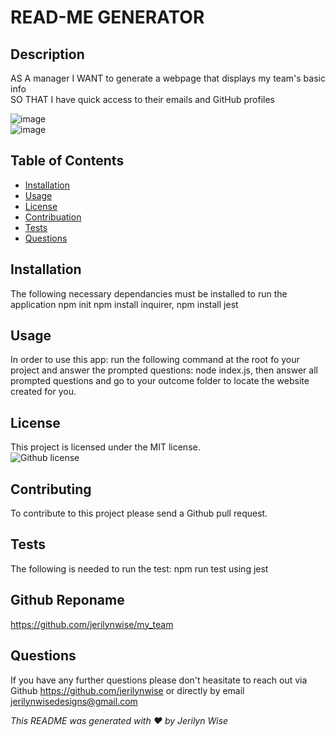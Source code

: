 # READ-ME GENERATOR
  ## Description

AS A manager I WANT to generate a webpage that displays my team's basic info</br>
SO THAT I have quick access to their emails and GitHub profiles</br>
  

![image](https://user-images.githubusercontent.com/102970872/189781050-d8485be7-6ba4-4185-a93c-f7bfef4c0abe.png)</br>
![image](https://user-images.githubusercontent.com/102970872/189781078-e3679271-7591-405d-ba35-d5a9cf87bb7a.png)</br>




  ## Table of Contents

  * [Installation](#installation)</br>
  * [Usage](#usage)</br>
  * [License](#license)</br>
  * [Contribuation](#contributing)</br>
  * [Tests](#tests)</br>
  * [Questions](#questions)</br>

  ## Installation
  The following necessary dependancies must be installed to run the application
  npm init npm install inquirer, npm install jest

  ## Usage
  In order to use this app:
  run the following command at the root fo your project and answer the prompted questions: node index.js, then answer all prompted questions and go to your outcome folder to locate the website created for you.

  ## License
  This project is licensed under the MIT license.</br>
  ![Github license](https://img.shields.io/badge/license-MIT-blue.svg)

  ## Contributing
  To contribute to this project please send a Github pull request.

  ## Tests 
  The following is needed to run the test: npm run test using jest

  ## Github Reponame
  https://github.com/jerilynwise/my_team

  ## Questions 
  If you have any further questions please don't heasitate to reach out via Github https://github.com/jerilynwise or directly by email jerilynwisedesigns@gmail.com
 

  _This README was generated with ❤️ by Jerilyn Wise_ 
